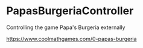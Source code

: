 # PapasBurgeriaController
Controlling the game Papa's Burgeria externally

https://www.coolmathgames.com/0-papas-burgeria
